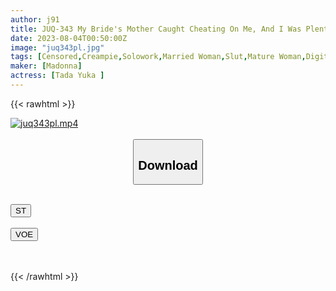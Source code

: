 ```yaml
---
author: j91
title: JUQ-343 My Bride's Mother Caught Cheating On Me, And I Was Plenty Fucked By Half-Stop SEX. I'll Manage Your Ejaculation So You'll Never Be Cheating Again... Yuka Tada
date: 2023-08-04T00:50:00Z
image: "juq343pl.jpg"
tags: [Censored,Creampie,Solowork,Married Woman,Slut,Mature Woman,Digital Mosaic,Stepmother	 ]
maker: [Madonna]
actress: [Tada Yuka ]
---
```



{{< rawhtml >}}

<div class="video" data-videoid="OPaJD7VkxlIZloB">
    <a href="javascript:;">
        <img src="https://my.j91.asia/posts/juq343pl/juq343pl.jpg" width="WIDTH" height="HEIGHT" alt="juq343pl.mp4" loading="lazy">
    </a>
</div>

<script type="text/javascript" src="https://j91.asia/asset/on-demand-st.js"></script>

<br>
  <link rel="stylesheet" href="https://j91.asia/asset/bs5.css">
  
  <center>
  <button class="btn btn-primary" type="button" data-bs-toggle="collapse" data-bs-target=".multi-collapse" aria-expanded="false" aria-controls="multiCollapseExample1 multiCollapseExample2"><h2>Download</h2></button></center>
</p>
<div class="row">
  <div class="col">
    <div class="collapse multi-collapse" id="multiCollapseExample1">
      <div class="card card-body">
	      	      <br>
<div class="buttons">  
<a href="https://streamtape.to/v/OPaJD7VkxlIZloB"><button class="btn-hover color-3"><i class="fa fa-download"></i> ST</button></a></div>
    </div>
  </div>
</div>
  <div class="col">
    <div class="collapse multi-collapse" id="multiCollapseExample2">
      <div class="card card-body">
	      <br>
<div class="buttons">
    <a href="https://voe.sx/xa6pu4a6iuqt"><button class="btn-hover color-9"><i class="fa fa-download"></i> VOE</button></a></div>
<br><br>
      </div>
    </div>
  </div>
</div>

{{< /rawhtml >}}